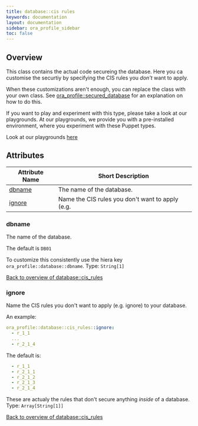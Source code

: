```yaml
---
title: database::cis rules
keywords: documentation
layout: documentation
sidebar: ora_profile_sidebar
toc: false
---
```

## Overview

This class contains the actual code secureing the database. Here you ca customise the securtiy by specifying the CIS rules you *don't* want to apply.


When these customizations aren't enough, you can replace the class with your own class. See [ora_profile::secured_database](./secured_database.html) for an explanation on how to do this.




If you want to play and experiment with this type, please take a look at our playgrounds. At our playgrounds, 
we provide you with a pre-installed environment, where you experiment with these Puppet types.

Look at our playgrounds [here](/playgrounds#oracle)

## Attributes



Attribute Name                        | Short Description                                |
------------------------------------- | ------------------------------------------------ |
[dbname](#database::cis_rules_dbname) | The name of the database.                        |
[ignore](#database::cis_rules_ignore) | Name the CIS rules you don't want to apply (e.g. |




### dbname<a name='database::cis_rules_dbname'>

The name of the database.

The default is `DB01`

To customize this consistently use the hiera key `ora_profile::database::dbname`.
Type: `String[1]`


[Back to overview of database::cis_rules](#attributes)

### ignore<a name='database::cis_rules_ignore'>

Name the CIS rules you don't want to apply (e.g. ignore) to your database.

An example:

```yaml
ora_profile::database::cis_rules::ignore:
  - r_1_1
  ...
  - r_2_1_4
```

The default is:

```yaml
  - r_1_1
  - r_2_1_1
  - r_2_1_2
  - r_2_1_3
  - r_2_1_4
```

These are actualy the rules that don't secure anything *inside* of a database.
Type: `Array[String[1]]`


[Back to overview of database::cis_rules](#attributes)

